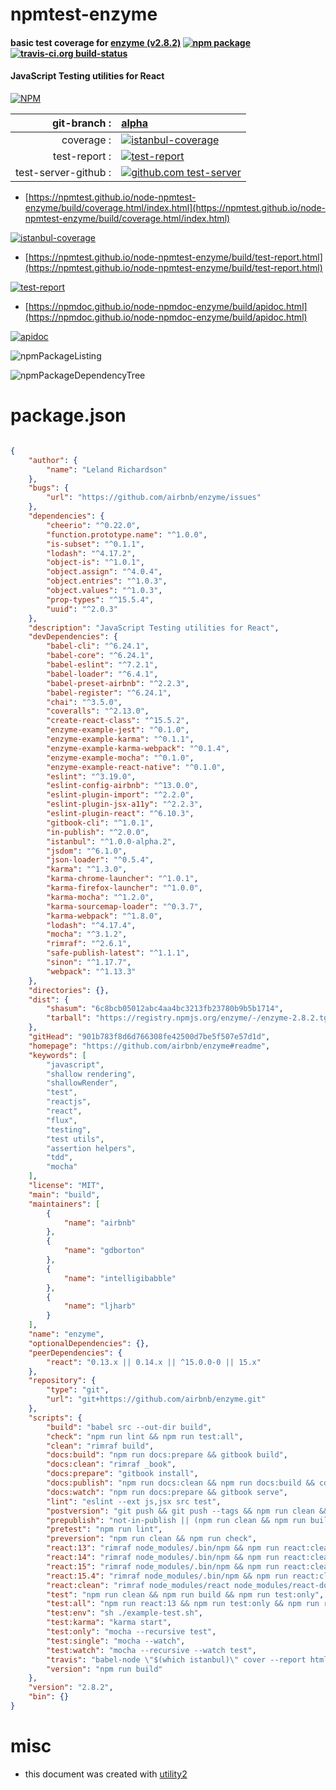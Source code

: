 # npmtest-enzyme

#### basic test coverage for  [enzyme (v2.8.2)](https://github.com/airbnb/enzyme#readme)  [![npm package](https://img.shields.io/npm/v/npmtest-enzyme.svg?style=flat-square)](https://www.npmjs.org/package/npmtest-enzyme) [![travis-ci.org build-status](https://api.travis-ci.org/npmtest/node-npmtest-enzyme.svg)](https://travis-ci.org/npmtest/node-npmtest-enzyme)

#### JavaScript Testing utilities for React

[![NPM](https://nodei.co/npm/enzyme.png?downloads=true&downloadRank=true&stars=true)](https://www.npmjs.com/package/enzyme)

| git-branch : | [alpha](https://github.com/npmtest/node-npmtest-enzyme/tree/alpha)|
|--:|:--|
| coverage : | [![istanbul-coverage](https://npmtest.github.io/node-npmtest-enzyme/build/coverage.badge.svg)](https://npmtest.github.io/node-npmtest-enzyme/build/coverage.html/index.html)|
| test-report : | [![test-report](https://npmtest.github.io/node-npmtest-enzyme/build/test-report.badge.svg)](https://npmtest.github.io/node-npmtest-enzyme/build/test-report.html)|
| test-server-github : | [![github.com test-server](https://npmtest.github.io/node-npmtest-enzyme/GitHub-Mark-32px.png)](https://npmtest.github.io/node-npmtest-enzyme/build/app/index.html) | | build-artifacts : | [![build-artifacts](https://npmtest.github.io/node-npmtest-enzyme/glyphicons_144_folder_open.png)](https://github.com/npmtest/node-npmtest-enzyme/tree/gh-pages/build)|

- [https://npmtest.github.io/node-npmtest-enzyme/build/coverage.html/index.html](https://npmtest.github.io/node-npmtest-enzyme/build/coverage.html/index.html)

[![istanbul-coverage](https://npmtest.github.io/node-npmtest-enzyme/build/screenCapture.buildCi.browser.%252Ftmp%252Fbuild%252Fcoverage.lib.html.png)](https://npmtest.github.io/node-npmtest-enzyme/build/coverage.html/index.html)

- [https://npmtest.github.io/node-npmtest-enzyme/build/test-report.html](https://npmtest.github.io/node-npmtest-enzyme/build/test-report.html)

[![test-report](https://npmtest.github.io/node-npmtest-enzyme/build/screenCapture.buildCi.browser.%252Ftmp%252Fbuild%252Ftest-report.html.png)](https://npmtest.github.io/node-npmtest-enzyme/build/test-report.html)

- [https://npmdoc.github.io/node-npmdoc-enzyme/build/apidoc.html](https://npmdoc.github.io/node-npmdoc-enzyme/build/apidoc.html)

[![apidoc](https://npmdoc.github.io/node-npmdoc-enzyme/build/screenCapture.buildCi.browser.%252Ftmp%252Fbuild%252Fapidoc.html.png)](https://npmdoc.github.io/node-npmdoc-enzyme/build/apidoc.html)

![npmPackageListing](https://npmtest.github.io/node-npmtest-enzyme/build/screenCapture.npmPackageListing.svg)

![npmPackageDependencyTree](https://npmtest.github.io/node-npmtest-enzyme/build/screenCapture.npmPackageDependencyTree.svg)



# package.json

```json

{
    "author": {
        "name": "Leland Richardson"
    },
    "bugs": {
        "url": "https://github.com/airbnb/enzyme/issues"
    },
    "dependencies": {
        "cheerio": "^0.22.0",
        "function.prototype.name": "^1.0.0",
        "is-subset": "^0.1.1",
        "lodash": "^4.17.2",
        "object-is": "^1.0.1",
        "object.assign": "^4.0.4",
        "object.entries": "^1.0.3",
        "object.values": "^1.0.3",
        "prop-types": "^15.5.4",
        "uuid": "^2.0.3"
    },
    "description": "JavaScript Testing utilities for React",
    "devDependencies": {
        "babel-cli": "^6.24.1",
        "babel-core": "^6.24.1",
        "babel-eslint": "^7.2.1",
        "babel-loader": "^6.4.1",
        "babel-preset-airbnb": "^2.2.3",
        "babel-register": "^6.24.1",
        "chai": "^3.5.0",
        "coveralls": "^2.13.0",
        "create-react-class": "^15.5.2",
        "enzyme-example-jest": "^0.1.0",
        "enzyme-example-karma": "^0.1.1",
        "enzyme-example-karma-webpack": "^0.1.4",
        "enzyme-example-mocha": "^0.1.0",
        "enzyme-example-react-native": "^0.1.0",
        "eslint": "^3.19.0",
        "eslint-config-airbnb": "^13.0.0",
        "eslint-plugin-import": "^2.2.0",
        "eslint-plugin-jsx-a11y": "^2.2.3",
        "eslint-plugin-react": "^6.10.3",
        "gitbook-cli": "^1.0.1",
        "in-publish": "^2.0.0",
        "istanbul": "^1.0.0-alpha.2",
        "jsdom": "^6.1.0",
        "json-loader": "^0.5.4",
        "karma": "^1.3.0",
        "karma-chrome-launcher": "^1.0.1",
        "karma-firefox-launcher": "^1.0.0",
        "karma-mocha": "^1.2.0",
        "karma-sourcemap-loader": "^0.3.7",
        "karma-webpack": "^1.8.0",
        "lodash": "^4.17.4",
        "mocha": "^3.1.2",
        "rimraf": "^2.6.1",
        "safe-publish-latest": "^1.1.1",
        "sinon": "^1.17.7",
        "webpack": "^1.13.3"
    },
    "directories": {},
    "dist": {
        "shasum": "6c8bcb05012abc4aa4bc3213fb23780b9b5b1714",
        "tarball": "https://registry.npmjs.org/enzyme/-/enzyme-2.8.2.tgz"
    },
    "gitHead": "901b783f8d6d766308fe42500d7be5f507e57d1d",
    "homepage": "https://github.com/airbnb/enzyme#readme",
    "keywords": [
        "javascript",
        "shallow rendering",
        "shallowRender",
        "test",
        "reactjs",
        "react",
        "flux",
        "testing",
        "test utils",
        "assertion helpers",
        "tdd",
        "mocha"
    ],
    "license": "MIT",
    "main": "build",
    "maintainers": [
        {
            "name": "airbnb"
        },
        {
            "name": "gdborton"
        },
        {
            "name": "intelligibabble"
        },
        {
            "name": "ljharb"
        }
    ],
    "name": "enzyme",
    "optionalDependencies": {},
    "peerDependencies": {
        "react": "0.13.x || 0.14.x || ^15.0.0-0 || 15.x"
    },
    "repository": {
        "type": "git",
        "url": "git+https://github.com/airbnb/enzyme.git"
    },
    "scripts": {
        "build": "babel src --out-dir build",
        "check": "npm run lint && npm run test:all",
        "clean": "rimraf build",
        "docs:build": "npm run docs:prepare && gitbook build",
        "docs:clean": "rimraf _book",
        "docs:prepare": "gitbook install",
        "docs:publish": "npm run docs:clean && npm run docs:build && cd _book && git init && git commit --allow-empty -m 'update book' && git fetch git@github.com:airbnb/enzyme.git gh-pages && git checkout -b gh-pages && git add . && git commit -am 'update book' && git push git@github.com:airbnb/enzyme.git gh-pages --force",
        "docs:watch": "npm run docs:prepare && gitbook serve",
        "lint": "eslint --ext js,jsx src test",
        "postversion": "git push && git push --tags && npm run clean && npm run docs:publish",
        "prepublish": "not-in-publish || (npm run clean && npm run build && safe-publish-latest)",
        "pretest": "npm run lint",
        "preversion": "npm run clean && npm run check",
        "react:13": "rimraf node_modules/.bin/npm && npm run react:clean && npm i react@0.13 && npm install",
        "react:14": "rimraf node_modules/.bin/npm && npm run react:clean && npm i react@0.14 react-dom@0.14 react-addons-test-utils@0.14 && npm install",
        "react:15": "rimraf node_modules/.bin/npm && npm run react:clean && npm i react@15 react-dom@15 create-react-class@15 react-test-renderer@^15.5.4 && npm install",
        "react:15.4": "rimraf node_modules/.bin/npm && npm run react:clean && npm i react@15.4 react-dom@15.4 react-addons-test-utils@15.4 && npm install",
        "react:clean": "rimraf node_modules/react node_modules/react-dom node_modules/react-addons-test-utils node_modules/react-test-renderer",
        "test": "npm run clean && npm run build && npm run test:only",
        "test:all": "npm run react:13 && npm run test:only && npm run react:14 && npm run test:only && npm run react:15.4 && npm run test:only && npm run react:15 && npm run test:only",
        "test:env": "sh ./example-test.sh",
        "test:karma": "karma start",
        "test:only": "mocha --recursive test",
        "test:single": "mocha --watch",
        "test:watch": "mocha --recursive --watch test",
        "travis": "babel-node \"$(which istanbul)\" cover --report html _mocha -- test --recursive",
        "version": "npm run build"
    },
    "version": "2.8.2",
    "bin": {}
}
```



# misc
- this document was created with [utility2](https://github.com/kaizhu256/node-utility2)
